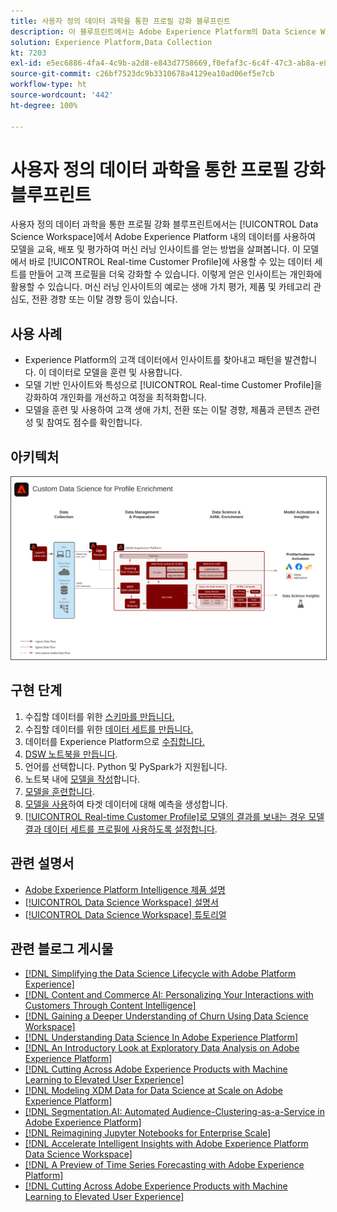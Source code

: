 ```yaml
---
title: 사용자 정의 데이터 과학을 통한 프로필 강화 블루프린트
description: 이 블루프린트에서는 Adobe Experience Platform의 Data Science Workspace에서 Experience Platform 내 데이터를 사용해 머신 러닝 인사이트를 제공할 수 있는 모델을 훈련, 배포 및 사용하는 방법을 보여 줍니다.
solution: Experience Platform,Data Collection
kt: 7203
exl-id: e5ec6886-4fa4-4c9b-a2d8-e843d7758669,f0efaf3c-6c4f-47c3-ab8a-e8e146dd071c
source-git-commit: c26bf7523dc9b3310678a4129ea10ad06ef5e7cb
workflow-type: ht
source-wordcount: '442'
ht-degree: 100%

---
```


# 사용자 정의 데이터 과학을 통한 프로필 강화 블루프린트

사용자 정의 데이터 과학을 통한 프로필 강화 블루프린트에서는 [!UICONTROL Data Science Workspace]에서 Adobe Experience Platform 내의 데이터를 사용하여 모델을 교육, 배포 및 평가하여 머신 러닝 인사이트를 얻는 방법을 살펴봅니다. 이 모델에서 바로 [!UICONTROL Real-time Customer Profile]에 사용할 수 있는 데이터 세트를 만들어 고객 프로필을 더욱 강화할 수 있습니다. 이렇게 얻은 인사이트는 개인화에 활용할 수 있습니다. 머신 러닝 인사이트의 예로는 생애 가치 평가, 제품 및 카테고리 관심도, 전환 경향 또는 이탈 경향 등이 있습니다.

## 사용 사례

* Experience Platform의 고객 데이터에서 인사이트를 찾아내고 패턴을 발견합니다. 이 데이터로 모델을 훈련 및 사용합니다.
* 모델 기반 인사이트와 특성으로 [!UICONTROL Real-time Customer Profile]을 강화하여 개인화를 개선하고 여정을 최적화합니다.
* 모델을 훈련 및 사용하여 고객 생애 가치, 전환 또는 이탈 경향, 제품과 콘텐츠 관련성 및 참여도 점수를 확인합니다.

## 아키텍처

<img src="assets/data_science.svg" alt="사용자 정의 데이터 과학을 통한 프로필 강화 블루프린트용 참조 아키텍처" style="border:1px solid #4a4a4a" />

## 구현 단계

1. 수집할 데이터를 위한 [스키마를 만듭니다.](https://experienceleague.adobe.com/?recommended=ExperiencePlatform-D-1-2021.1.xdm)
1. 수집할 데이터를 위한 [데이터 세트를 만듭니다.](https://experienceleague.adobe.com/docs/platform-learn/tutorials/data-ingestion/create-datasets-and-ingest-data.html?lang=ko)
1. 데이터를 Experience Platform으로 [수집합니다.](https://experienceleague.adobe.com/?recommended=ExperiencePlatform-D-1-2020.1.dataingestion&amp;lang=ko)
1. [DSW 노트북을 만듭니다](https://experienceleague.adobe.com/docs/platform-learn/tutorials/data-science-workspace/load-data-in-jupyterlab-notebooks.html?lang=ko).
1. 언어를 선택합니다. Python 및 PySpark가 지원됩니다.
1. 노트북 내에 [모델을 작성](https://experienceleague.adobe.com/docs/platform-learn/tutorials/data-science-workspace/recipe-builder-template.html?lang=ko)합니다.
1. [모델을 훈련합니다](https://experienceleague.adobe.com/docs/platform-learn/tutorials/data-science-workspace/schedule-training-scoring.html?lang=ko).
1. [모델을 사용](https://experienceleague.adobe.com/docs/platform-learn/tutorials/data-science-workspace/schedule-training-scoring.html?lang=ko)하여 타겟 데이터에 대해 예측을 생성합니다.
1. [[!UICONTROL Real-time Customer Profile]로 모델의 결과를 보내는 경우 모델 결과 데이터 세트를 프로필에 사용하도록 설정합니다](https://experienceleague.adobe.com/docs/platform-learn/tutorials/data-science-workspace/dsw-profile-segmentation.html?lang=ko).

## 관련 설명서

* [Adobe Experience Platform Intelligence 제품 설명](https://helpx.adobe.com/kr/legal/product-descriptions/adobe-experience-platform-intelligence---product-description.html)
* [[!UICONTROL Data Science Workspace] 설명서](https://experienceleague.adobe.com/docs/experience-platform/data-science-workspace/home.html?lang=ko)
* [[!UICONTROL Data Science Workspace] 튜토리얼](https://experienceleague.adobe.com/docs/platform-learn/tutorials/data-science-workspace/understanding-data-science-workspace.html?lang=ko)

## 관련 블로그 게시물

* [[!DNL Simplifying the Data Science Lifecycle with Adobe Platform Experience]](https://medium.com/adobetech/simplifying-the-data-science-lifecycle-with-adobe-platform-experience-8ea4f056d82f)
* [[!DNL Content and Commerce AI: Personalizing Your Interactions with Customers Through Content Intelligence]](https://medium.com/adobetech/content-and-commerce-ai-personalizing-your-interactions-with-customers-through-content-intelligence-dc182601deab)
* [[!DNL Gaining a Deeper Understanding of Churn Using Data Science Workspace]](https://medium.com/adobetech/gaining-a-deeper-understanding-of-churn-using-data-science-workspace-18a2190e0cf3)
* [[!DNL Understanding Data Science In Adobe Experience Platform]](https://medium.com/adobetech/understanding-data-science-in-adobe-experience-platform-5bce5a17b42)
* [[!DNL An Introductory Look at Exploratory Data Analysis on Adobe Experience Platform]](https://medium.com/adobetech/an-introductory-look-at-exploratory-data-analysis-on-adobe-experience-platform-1bfce7501d9a)
* [[!DNL Cutting Across Adobe Experience Products with Machine Learning to Elevated User Experience]](https://medium.com/adobetech/cutting-across-adobe-experience-products-with-machine-learning-to-elevated-user-experience-7c85000510d1)
* [[!DNL Modeling XDM Data for Data Science at Scale on Adobe Experience Platform]](https://medium.com/adobetech/modeling-xdm-data-for-data-science-at-scale-on-adobe-experience-platform-222bb2a6dbf7)
* [[!DNL Segmentation.AI: Automated Audience-Clustering-as-a-Service in Adobe Experience Platform]](https://medium.com/adobetech/segmentation-ai-automated-audience-clustering-as-a-service-in-adobe-experience-platform-261f4099462c)
* [[!DNL Reimagining Jupyter Notebooks for Enterprise Scale]](https://medium.com/adobetech/reimagining-jupyter-notebooks-for-enterprise-scale-8bc6340d504a)
* [[!DNL Accelerate Intelligent Insights with Adobe Experience Platform Data Science Workspace]](https://medium.com/adobetech/accelerate-intelligent-insights-with-adobe-experience-platform-data-science-workspace-89538bacbbea)
* [[!DNL A Preview of Time Series Forecasting with Adobe Experience Platform]](https://medium.com/adobetech/preview-of-time-series-forecasting-with-adobe-experience-platform-38a2fc778e89)
* [[!DNL Cutting Across Adobe Experience Products with Machine Learning to Elevated User Experience]](https://medium.com/adobetech/cutting-across-adobe-experience-products-with-machine-learning-to-elevated-user-experience-7c85000510d1)
